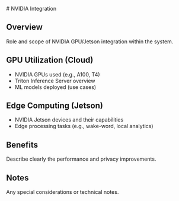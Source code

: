 \# NVIDIA Integration

## Overview
Role and scope of NVIDIA GPU/Jetson integration within the system.

## GPU Utilization (Cloud)
- NVIDIA GPUs used (e.g., A100, T4)
- Triton Inference Server overview
- ML models deployed (use cases)

## Edge Computing (Jetson)
- NVIDIA Jetson devices and their capabilities
- Edge processing tasks (e.g., wake-word, local analytics)

## Benefits
Describe clearly the performance and privacy improvements.

## Notes
Any special considerations or technical notes.
